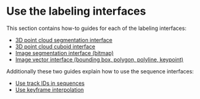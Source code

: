 # Use the labeling interfaces

This section contains how-to guides for each of the labeling interfaces:

* [3D point cloud segmentation interface](3d-point-cloud-segmentation-interface.md)
* [3D point cloud cuboid interface](3d-point-cloud-cuboid-interface.md)
* [Image segmentation interface (bitmap)](image-segmentation-interface.md)
* [Image vector interface (bounding box, polygon, polyline, keypoint)](image-vector-interface.md)

Additionally these two guides explain how to use the sequence interfaces:

* [Use track IDs in sequences](use-track-ids-in-sequences.md)
* [Use keyframe interpolation](use-keyframe-interpolation.md)
